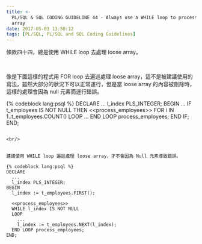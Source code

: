 ```yaml
---
title: >-
  PL/SQL & SQL CODING GUIDELINE 44 - Always use a WHILE loop to process a loose
  array
date: 2017-05-03 13:50:12
tags: [PL/SQL, PL/SQL and SQL Coding Guidelines]
---
```


條款四十四，總是使用 WHILE loop 去處理 loose array。  

<!-- More -->

<br/>


像是下面這樣的程式用 FOR loop 去遍巡處理 loose array，這不是被建議使用的寫法，雖然大部分的狀況下可以正常運行，但是當 loose array 的內容被刪除時，這樣的處理會因為 null 元素而運行錯誤。  

{% codeblock lang:psql %}
DECLARE 
  ...
  l_index PLS_INTEGER; 
BEGIN 
  ...
  IF t_employees IS NOT NULL THEN
    <<process_employees>>
    FOR i IN 1..t_employees.COUNT()
    LOOP
      ...
    END LOOP process_employees;
  END IF;
END;
```

<br/>


建議使用 WHILE loop 遍巡處理 loose array，才不會因為 Null 元素導致錯誤。  

{% codeblock lang:psql %}
DECLARE 
  ...
  l_index PLS_INTEGER; 
BEGIN 
  l_index := t_employees.FIRST(); 

  <<process_employees>> 
  WHILE l_index IS NOT NULL 
  LOOP 
    ...
    l_index := t_employees.NEXT(l_index); 
  END LOOP process_employees; 
END;
```